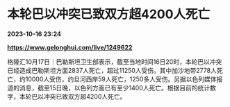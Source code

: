 # 本轮巴以冲突已致双方超4200人死亡

**2023-10-16 23:24**

**https://www.gelonghui.com/live/1249622**

格隆汇10月17日｜巴勒斯坦卫生部表示，截至当地时间16日20时，本轮巴以冲突已经造成巴勒斯坦方面2837人死亡，超过11250人受伤。其中加沙地带2778人死亡，约10000人受伤，约旦河西岸59人死亡，1250多人受伤。另据以色列媒体报道的消息，截至15日晚，以色列方面已有至少1400人死亡。根据目前的统计数字，本轮巴以冲突已致双方超4200人死亡。